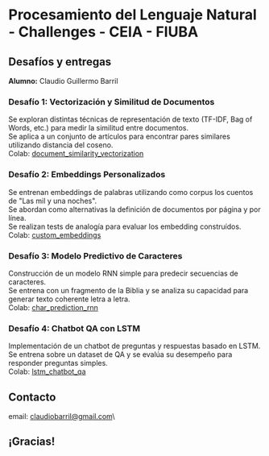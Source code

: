 # Procesamiento del Lenguaje Natural - Challenges - CEIA - FIUBA

## Desafíos y entregas

**Alumno:** Claudio Guillermo Barril

### Desafío 1: Vectorización y Similitud de Documentos

Se exploran distintas técnicas de representación de texto (TF-IDF, Bag of Words, etc.) para medir la similitud entre documentos.\
Se aplica a un conjunto de artículos para encontrar pares similares utilizando distancia del coseno.\
Colab: [document_similarity_vectorization](https://colab.research.google.com/github/claudiobarril/pln1_17co2024/blob/main/Desafio_1.ipynb)

### Desafío 2: Embeddings Personalizados
Se entrenan embeddings de palabras utilizando como corpus los cuentos de "Las mil y una noches".\
Se abordan como alternativas la definición de documentos por página y por línea.\
Se realizan tests de analogía para evaluar los embedding construídos.\
Colab: [custom_embeddings](https://colab.research.google.com/github/claudiobarril/pln1_17co2024/blob/main/Desafio_2.ipynb)

### Desafío 3: Modelo Predictivo de Caracteres
Construcción de un modelo RNN simple para predecir secuencias de caracteres.\
Se entrena con un fragmento de la Biblia y se analiza su capacidad para generar texto coherente letra a letra.\
Colab: [char_prediction_rnn](https://colab.research.google.com/github/claudiobarril/pln1_17co2024/blob/main/Desafio_3.ipynb)

### Desafío 4: Chatbot QA con LSTM
Implementación de un chatbot de preguntas y respuestas basado en LSTM.\
Se entrena sobre un dataset de QA y se evalúa su desempeño para responder preguntas simples.\
Colab: [lstm_chatbot_qa](https://colab.research.google.com/github/claudiobarril/pln1_17co2024/blob/main/Desafio_4.ipynb)

## Contacto
email: claudiobarril@gmail.com\

## ¡Gracias!